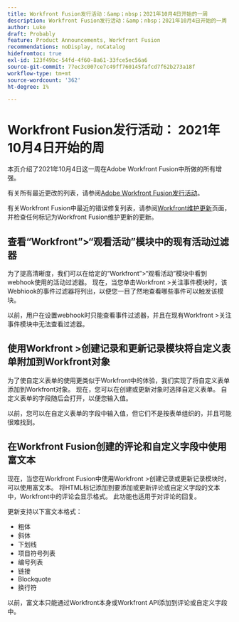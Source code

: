 ```yaml
---
title: Workfront Fusion发行活动：&amp；nbsp；2021年10月4日开始的一周
description: Workfront Fusion发行活动：&amp；nbsp；2021年10月4日开始的一周
author: Luke
draft: Probably
feature: Product Announcements, Workfront Fusion
recommendations: noDisplay, noCatalog
hidefromtoc: true
exl-id: 123f49bc-54fd-4f60-8a61-33fce5ec56a6
source-git-commit: 77ec3c007ce7c49ff760145fafcd7f62b273a18f
workflow-type: tm+mt
source-wordcount: '362'
ht-degree: 1%

---
```


# Workfront Fusion发行活动： 2021年10月4日开始的周

本页介绍了2021年10月4日这一周在Adobe Workfront Fusion中所做的所有增强。

有关所有最近更改的列表，请参阅[Adobe Workfront Fusion发行活动](/help/workfront-fusion/fusion-product-releases/fusion-release-activity.md)。

有关Workfront Fusion中最近的错误修复列表，请参阅[Workfront维护更新](https://experienceleague.adobe.com/docs/workfront-known-issues/releases/current-updates.html?lang=zh-Hans)页面，并检查任何标记为Workfront Fusion维护更新的更新。

## 查看“Workfront”>“观看活动”模块中的现有活动过滤器

为了提高清晰度，我们可以在给定的“Workfront”>“观看活动”模块中看到webhook使用的活动过滤器。 现在，当您单击Workfront >关注事件模块时，该Webhiook的事件过滤器将列出，以便您一目了然地查看哪些事件可以触发该模块。

以前，用户在设置webhook时只能查看事件过滤器，并且在现有Workfront >关注事件模块中无法查看过滤器。

## 使用Workfront >创建记录和更新记录模块将自定义表单附加到Workfront对象

为了使自定义表单的使用更类似于Workfront中的体验，我们实现了将自定义表单添加到Workfront对象。 现在，您可以在创建或更新对象时选择自定义表单。 自定义表单的字段随后会打开，以便您输入值。

以前，您可以在自定义表单的字段中输入值，但它们不是按表单组织的，并且可能很难找到。


## 在Workfront Fusion创建的评论和自定义字段中使用富文本

现在，当您在Workfront Fusion中使用Workfront >创建记录或更新记录模块时，可以使用富文本。 将HTML标记添加到要添加或更新评论或自定义字段的文本中，Workfront中的评论会显示格式。 此功能也适用于对评论的回复。

更新支持以下富文本格式：

* 粗体
* 斜体
* 下划线
* 项目符号列表
* 编号列表
* 链接
* Blockquote
* 换行符

以前，富文本只能通过Workfront本身或Workfront API添加到评论或自定义字段中。
